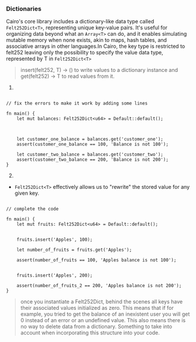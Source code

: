 ### Dictionaries

Cairo's core library includes a dictionary-like data type called `Felt252Dict<T>`, representing unique key-value pairs. It's useful for organizing data beyond what an `Array<T>` can do, and it enables simulating mutable memory when none exists, akin to maps, hash tables, and associative arrays in other languages.In Cairo, the key type is restricted to felt252 leaving only the possibility to specify the value data type, represented by T in `Felt252Dict<T>`

>insert(felt252, T) -> () to write values to a dictionary instance and
get(felt252) -> T to read values from it.

1. 

```rust,editable

// fix the errors to make it work by adding some lines

fn main() {
    let mut balances: Felt252Dict<u64> = Default::default();



    let customer_one_balance = balances.get('customer_one');
    assert(customer_one_balance == 100, 'Balance is not 100');

    let customer_two_balance = balances.get('customer_two');
    assert(customer_two_balance == 200, 'Balance is not 200');
}

```

2. 

- `Felt252Dict<T>` effectively allows us to "rewrite" the stored value for any given key.

```rust,editable

// complete the code

fn main() {
    let mut fruits: Felt252Dict<u64> = Default::default();

   
    fruits.insert('Apples', 100);
    
    let number_of_fruits = fruits.get('Apples');

    assert(number_of_fruits == 100, 'Apples balance is not 100');


    fruits.insert('Apples', 200);

    assert(number_of_fruits_2 == 200, 'Apples balance is not 200');
}

```

>once you instantiate a Felt252Dict<T>, behind the scenes all keys have their associated values initialized as zero. This means that if for example, you tried to get the balance of an inexistent user you will get 0 instead of an error or an undefined value.
This also means there is no way to delete data from a dictionary. Something to take into account when incorporating this structure into your code.
